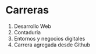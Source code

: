 # Carreras
1. Desarrollo Web
2. Contaduria
3. Entornos y negocios digitales
4. Carrera agregada desde Github
